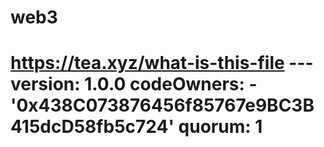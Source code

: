 # web3
# https://tea.xyz/what-is-this-file --- version: 1.0.0 codeOwners:   - '0x438C073876456f85767e9BC3B415dcD58fb5c724' quorum: 1
